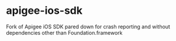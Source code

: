 apigee-ios-sdk
==============

Fork of Apigee iOS SDK pared down for crash reporting and without dependencies other than Foundation.framework
